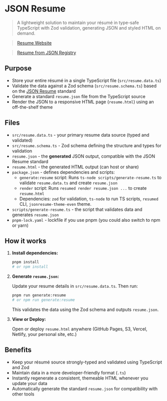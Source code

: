 # JSON Resume

> A lightweight solution to maintain your résumé in type-safe TypeScript with Zod validation, generating JSON and styled HTML on demand.

> [Resume Website](https://raw.githack.com/thatbeautifuldream/json-resume/main/resume.html)

> [Resume from JSON Registry](https://registry.jsonresume.org/thatbeautifuldream)

## Purpose

- Store your entire résumé in a single TypeScript file (`src/resume.data.ts`)
- Validate the data against a Zod schema (`src/resume.schema.ts`) based on the [JSON Resume](https://jsonresume.org/) standard
- Generate a standard `resume.json` file from the TypeScript source
- Render the JSON to a responsive HTML page (`resume.html`) using an off-the-shelf theme

## Files

- `src/resume.data.ts` - your primary resume data source (typed and validated)
- `src/resume.schema.ts` - Zod schema defining the structure and types for validation
- `resume.json` - the **generated** JSON output, compatible with the JSON Resume standard
- `resume.html` - the generated HTML output (can host or share)
- `package.json` - defines dependencies and scripts:
  - `generate:resume` script: Runs `ts-node scripts/generate-resume.ts` to validate `resume.data.ts` and create `resume.json`
  - `render` script: Runs `resumed render resume.json ...` to create `resume.html`
  - Dependencies: `zod` for validation, `ts-node` to run TS scripts, `resumed` CLI, `jsonresume-theme-even` theme.
- `scripts/generate-resume.ts` - the script that validates data and generates `resume.json`
- `pnpm-lock.yaml` - lockfile if you use pnpm (you could also switch to npm or yarn)

## How it works

1.  **Install dependencies:**

    ```bash
    pnpm install
    # or npm install
    ```

2.  **Generate `resume.json`:**

    Update your resume details in `src/resume.data.ts`. Then run:

    ```bash
    pnpm run generate:resume
    # or npm run generate:resume
    ```

    This validates the data using the Zod schema and outputs `resume.json`.

3.  **View or Deploy:**

    Open or deploy `resume.html` anywhere (GitHub Pages, S3, Vercel, Netlify, your personal site, etc.)

## Benefits

- Keep your résumé source strongly-typed and validated using TypeScript and Zod
- Maintain data in a more developer-friendly format (`.ts`)
- Instantly regenerate a consistent, themeable HTML whenever you update your data
- Automatically generate the standard `resume.json` for compatibility with other tools
